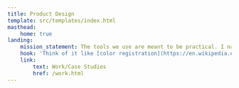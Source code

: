 ```yaml
---
title: Product Design
template: src/templates/index.html
masthead: 
    home: true
landing:
    mission_statement: The tools we use are meant to be practical. I navigate the complexity of your software so your customers don&rsquo;t have to.
    hook: 'Think of it like [color registration](https://en.wikipedia.org/wiki/Printing_registration)—when everything lines up, the underlying parts should go unnoticed.'
    link: 
        text: Work/Case Studies
        href: /work.html
---
```

